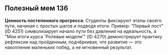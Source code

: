 ## Полезный мем 136

**Ценность постепенного прогресса**: Студенты фиксируют этапы своего пути, начиная с простых шагов и подводя итоги. Пример: "Первый пост" (ID 4251) символизирует начало пути без давления на идеальность, а "Мои итоги курса 'Ролевые модели'" (ID 4270) демонстрирует практику рефлексии над пройденным, подчёркивая, что развитие — это накопление маленьких побед, а не мгновенный результат.